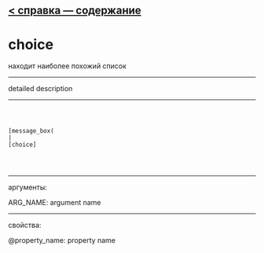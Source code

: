 [< справка — содержание](ceammc_lib.html)
---

# choice


находит наиболее похожий список

---

detailed description
<br>


---


```



[message_box(                                 
|
[choice]


            
```

---
аргументы:

ARG_NAME: argument name<br>

---
свойства:

@property_name: property name<br>

